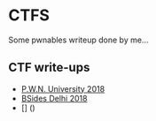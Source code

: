 # CTFS #

Some pwnables writeup done by me...

## CTF write-ups ##

 - [P.W.N. University 2018](P.W.N.University2018/)
 - [BSides Delhi 2018](BSidesDelhiCTF2018/)
 - [] ()
